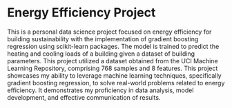 # Energy Efficiency Project

This is a personal data science project focused on energy efficiency for building sustainability with the implementation of gradient boosting regression using scikit-learn packages. The model is trained to predict the heating and cooling loads of a building given a dataset of building parameters. This project utilized a dataset obtained from the UCI Machine Learning Repository, comprising 768 samples and 8 features. This project showcases my ability to leverage machine learning techniques, specifically gradient boosting regression, to solve real-world problems related to energy efficiency. It demonstrates my proficiency in data analysis, model development, and effective communication of results.

